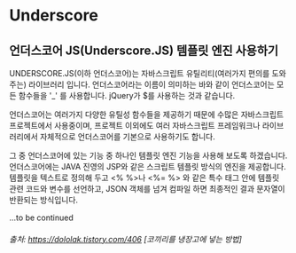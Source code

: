 # Underscore

## 언더스코어 JS(Underscore.JS) 템플릿 엔진 사용하기

UNDERSCORE.JS(이하 언더스코어)는 자바스크립트 유틸리티(여러가지 편의를 도와주는) 라이브러리 입니다. 언더스코어라는 이름이 의미하는 바와 같이 언더스코어는 모든 함수들을 '_' 를 사용합니다. jQuery가 $를 사용하는 것과 같습니다.

언더스코어는 여러가지 다양한 유틸성 함수들을 제공하기 때문에 수많은 자바스크립트 프로젝트에서 사용중이며, 프로젝트 이외에도 여러 자바스크립트 프레임워크나 라이브러리에서 자체적으로 언더스코어를 기본으로 사용하기도 합니다.

그 중 언더스코어에 있는 기능 중 하나인 템플릿 엔진 기능을 사용해 보도록 하겠습니다. 언더스코어에는 JAVA 진영의 JSP와 같은 스크립트 템플릿 방식의 엔진을 제공합니다. 템플릿을 텍스트로 정의해 두고 <% %>나 <%= %> 와 같은 특수 태그 안에 템플릿 관련 코드와 변수를 선언하고, JSON 객체를 넘겨 컴파일 하면 최종적인 결과 문자열이 반환되는 방식입니다.


...to be continued

<!-- 2021.11.15 -->






###### 출처: https://dololak.tistory.com/406 [코끼리를 냉장고에 넣는 방법]